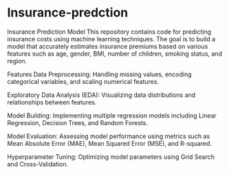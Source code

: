 # Insurance-predction
Insurance Prediction Model
This repository contains code for predicting insurance costs using machine learning techniques. The goal is to build a model that accurately estimates insurance premiums based on various features such as age, gender, BMI, number of children, smoking status, and region.

Features
Data Preprocessing: Handling missing values, encoding categorical variables, and scaling numerical features.

Exploratory Data Analysis (EDA): Visualizing data distributions and relationships between features.

Model Building: Implementing multiple regression models including Linear Regression, Decision Trees, and Random Forests.

Model Evaluation: Assessing model performance using metrics such as Mean Absolute Error (MAE), Mean Squared Error (MSE), and R-squared.

Hyperparameter Tuning: Optimizing model parameters using Grid Search and Cross-Validation.
